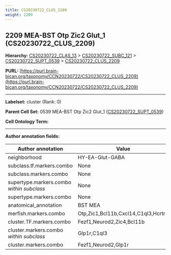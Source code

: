 ```yaml
---
title: CS20230722_CLUS_2209
weight: 2209
---
```

## 2209 MEA-BST Otp Zic2 Glut_1 (CS20230722_CLUS_2209)
<b>Hierarchy: </b>
[CS20230722_CLAS_13](../CS20230722_CLAS_13) >
[CS20230722_SUBC_121](../CS20230722_SUBC_121) >
[CS20230722_SUPT_0539](../CS20230722_SUPT_0539) >
[CS20230722_CLUS_2209](../CS20230722_CLUS_2209)

**PURL:** [https://purl.brain-bican.org/taxonomy/CCN20230722/CS20230722_CLUS_2209](https://purl.brain-bican.org/taxonomy/CCN20230722/CS20230722_CLUS_2209)

---


**Labelset:** cluster (Rank: 0)

**Parent Cell Set:** 0539 MEA-BST Otp Zic2 Glut_1 ([CS20230722_SUPT_0539](../CS20230722_SUPT_0539))



**Cell Ontology Term:** 

[MARKER GENES.]: #


---

[TRANSFERRED ANNOTATIONS.]: #


[AUTHOR ANNOTATION FIELDS.]: #


**Author annotation fields:**

| Author annotation | Value |
|-------------------|-------|
|neighborhood|HY-EA-Glut-GABA|
|subclass.tf.markers.combo|None|
|subclass.markers.combo|None|
|supertype.markers.combo _within subclass_|None|
|supertype.markers.combo|None|
|anatomical_annotation|BST MEA|
|merfish.markers.combo|Otp,Zic1,Bcl11b,Cxcl14,C1ql3,Hcrtr2|
|cluster.TF.markers.combo|Fezf1,Neurod2,Zic4,Bcl11b|
|cluster.markers.combo _within subclass_|Glp1r,C1ql3|
|cluster.markers.combo|Fezf1,Neurod2,Glp1r|
